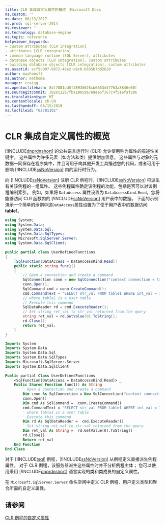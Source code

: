 ```yaml
---
title: CLR 集成自定义属性的概述 |Microsoft Docs
ms.custom: ''
ms.date: 06/13/2017
ms.prod: sql-server-2014
ms.reviewer: ''
ms.technology: database-engine
ms.topic: reference
helpviewer_keywords:
- custom attributes [CLR integration]
- attributes [CLR integration]
- common language runtime [SQL Server], attributes
- database objects [CLR integration], custom attributes
- building database objects [CLR integration], custom attributes
ms.assetid: ecf5c097-0972-48e2-a9c0-b695b7dd2820
author: mashamsft
ms.author: mathoma
manager: craigg
ms.openlocfilehash: 8df7881dd5f38935628cb6653d57763a8846e60f
ms.sourcegitcommit: 3026c22b7fba19059a769ea5f367c4f51efaf286
ms.translationtype: MT
ms.contentlocale: zh-CN
ms.lasthandoff: 06/15/2019
ms.locfileid: "62781102"
---
```

# <a name="overview-of-clr-integration-custom-attributes"></a>CLR 集成自定义属性的概览
  [!INCLUDE[dnprdnshort](../../includes/dnprdnshort-md.md)] 的公共语言运行时 (CLR) 允许使用称为属性的描述性关键字。 这些属性为许多元素（如方法和类）提供附加信息。 这些属性与对象的元数据一同保存在程序集中，并且可用于向其他开发工具描述您的代码，或者可用于影响 [!INCLUDE[ssNoVersion](../../includes/ssnoversion-md.md)] 内的运行时行为。  
  
 向 [!INCLUDE[ssNoVersion](../../includes/ssnoversion-md.md)] 注册 CLR 例程时，[!INCLUDE[ssNoVersion](../../includes/ssnoversion-md.md)] 将派生有关该例程的一组属性。 这些例程属性确定该例程的功能，包括是否可以对该例程编制索引。 例如，如果将 `DataAccess` 属性设置为 `DataAccessKind.Read`，您将能够访问 CLR 函数内的 [!INCLUDE[ssNoVersion](../../includes/ssnoversion-md.md)] 用户表中的数据。 下面的示例演示一个简单的示例中这`DataAccess`属性设置为了便于用户表中的数据访问**table1**。  
  
```csharp  
using System;  
using System.Data;  
using System.Data.Sql;  
using System.Data.SqlTypes;  
using Microsoft.SqlServer.Server;  
using System.Data.SqlClient;  
  
public partial class UserDefinedFunctions  
{  
    [SqlFunction(DataAccess = DataAccessKind.Read)]  
    public static string func1()  
    {  
        // Open a connection and create a command  
        SqlConnection conn = new SqlConnection("context connection = true");  
        conn.Open();  
        SqlCommand cmd = conn.CreateCommand();  
        cmd.CommandText = "SELECT str_val FROM table1 WHERE int_val = 10";  
        // where table1 is a user table  
        // Execute this command   
        SqlDataReader rd = cmd.ExecuteReader();  
        // Set string ret_val to str_val returned from the query  
        string ret_val = rd.GetValue(0).ToString();  
        rd.Close();  
        return ret_val;  
    }  
}  
```  
  
```vb  
Imports System  
Imports System.Data  
Imports System.Data.Sql  
Imports System.Data.SqlTypes  
Imports Microsoft.SqlServer.Server  
Imports System.Data.SqlClient  
  
Public partial Class UserDefinedFunctions  
    <SqlFunction(DataAccess = DataAccessKind.Read)> _   
    Public Shared Function func1() As String  
        ' Open a connection and create a command  
        Dim conn As SqlConnection = New SqlConnection("context connection = true")   
        conn.Open()  
        Dim cmd As SqlCommand =  conn.CreateCommand()   
        cmd.CommandText = "SELECT str_val FROM table1 WHERE int_val = 10"  
        ' where table1 is a user table  
        ' Execute this command   
        Dim rd As SqlDataReader =  cmd.ExecuteReader()   
        ' Set string ret_val to str_val returned from the query  
        Dim ret_val As String =  rd.GetValue(0).ToString()   
        rd.Close()  
        Return ret_val  
    End Function  
End Class  
```  
  
 对于 [!INCLUDE[tsql](../../includes/tsql-md.md)] 例程，[!INCLUDE[ssNoVersion](../../includes/ssnoversion-md.md)] 从例程定义直接派生例程属性。 对于 CLR 例程，该服务器派生这些属性时并不分析例程主体； 您可以使用采用 [!INCLUDE[dnprdnshort](../../includes/dnprdnshort-md.md)] 语言实现的类和类成员的自定义属性。  
  
 在 `Microsoft.SqlServer.Server` 命名空间中定义 CLR 例程、用户定义类型和聚合所需的自定义属性。  
  
## <a name="see-also"></a>请参阅  
 [CLR 例程的自定义属性](../../relational-databases/clr-integration/database-objects/clr-integration-custom-attributes-for-clr-routines.md)  
  
  
